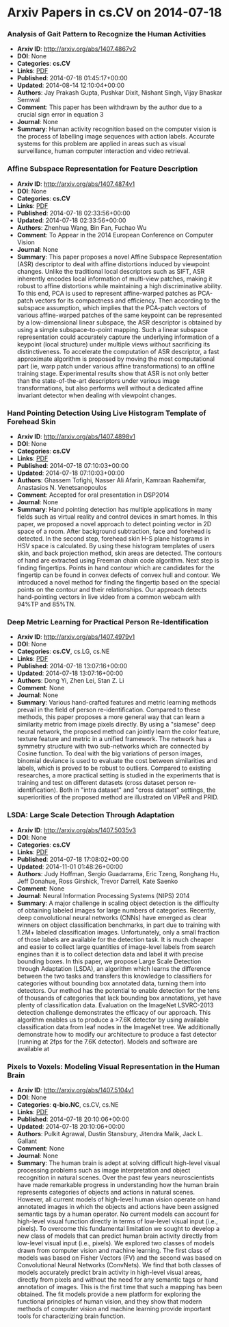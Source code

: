 # Arxiv Papers in cs.CV on 2014-07-18
### Analysis of Gait Pattern to Recognize the Human Activities
- **Arxiv ID**: http://arxiv.org/abs/1407.4867v2
- **DOI**: None
- **Categories**: **cs.CV**
- **Links**: [PDF](http://arxiv.org/pdf/1407.4867v2)
- **Published**: 2014-07-18 01:45:17+00:00
- **Updated**: 2014-08-14 12:10:04+00:00
- **Authors**: Jay Prakash Gupta, Pushkar Dixit, Nishant Singh, Vijay Bhaskar Semwal
- **Comment**: This paper has been withdrawn by the author due to a crucial sign
  error in equation 3
- **Journal**: None
- **Summary**: Human activity recognition based on the computer vision is the process of labelling image sequences with action labels. Accurate systems for this problem are applied in areas such as visual surveillance, human computer interaction and video retrieval.



### Affine Subspace Representation for Feature Description
- **Arxiv ID**: http://arxiv.org/abs/1407.4874v1
- **DOI**: None
- **Categories**: **cs.CV**
- **Links**: [PDF](http://arxiv.org/pdf/1407.4874v1)
- **Published**: 2014-07-18 02:33:56+00:00
- **Updated**: 2014-07-18 02:33:56+00:00
- **Authors**: Zhenhua Wang, Bin Fan, Fuchao Wu
- **Comment**: To Appear in the 2014 European Conference on Computer Vision
- **Journal**: None
- **Summary**: This paper proposes a novel Affine Subspace Representation (ASR) descriptor to deal with affine distortions induced by viewpoint changes. Unlike the traditional local descriptors such as SIFT, ASR inherently encodes local information of multi-view patches, making it robust to affine distortions while maintaining a high discriminative ability. To this end, PCA is used to represent affine-warped patches as PCA-patch vectors for its compactness and efficiency. Then according to the subspace assumption, which implies that the PCA-patch vectors of various affine-warped patches of the same keypoint can be represented by a low-dimensional linear subspace, the ASR descriptor is obtained by using a simple subspace-to-point mapping. Such a linear subspace representation could accurately capture the underlying information of a keypoint (local structure) under multiple views without sacrificing its distinctiveness. To accelerate the computation of ASR descriptor, a fast approximate algorithm is proposed by moving the most computational part (ie, warp patch under various affine transformations) to an offline training stage. Experimental results show that ASR is not only better than the state-of-the-art descriptors under various image transformations, but also performs well without a dedicated affine invariant detector when dealing with viewpoint changes.



### Hand Pointing Detection Using Live Histogram Template of Forehead Skin
- **Arxiv ID**: http://arxiv.org/abs/1407.4898v1
- **DOI**: None
- **Categories**: **cs.CV**
- **Links**: [PDF](http://arxiv.org/pdf/1407.4898v1)
- **Published**: 2014-07-18 07:10:03+00:00
- **Updated**: 2014-07-18 07:10:03+00:00
- **Authors**: Ghassem Tofighi, Nasser Ali Afarin, Kamraan Raahemifar, Anastasios N. Venetsanopoulos
- **Comment**: Accepted for oral presentation in DSP2014
- **Journal**: None
- **Summary**: Hand pointing detection has multiple applications in many fields such as virtual reality and control devices in smart homes. In this paper, we proposed a novel approach to detect pointing vector in 2D space of a room. After background subtraction, face and forehead is detected. In the second step, forehead skin H-S plane histograms in HSV space is calculated. By using these histogram templates of users skin, and back projection method, skin areas are detected. The contours of hand are extracted using Freeman chain code algorithm. Next step is finding fingertips. Points in hand contour which are candidates for the fingertip can be found in convex defects of convex hull and contour. We introduced a novel method for finding the fingertip based on the special points on the contour and their relationships. Our approach detects hand-pointing vectors in live video from a common webcam with 94%TP and 85%TN.



### Deep Metric Learning for Practical Person Re-Identification
- **Arxiv ID**: http://arxiv.org/abs/1407.4979v1
- **DOI**: None
- **Categories**: **cs.CV**, cs.LG, cs.NE
- **Links**: [PDF](http://arxiv.org/pdf/1407.4979v1)
- **Published**: 2014-07-18 13:07:16+00:00
- **Updated**: 2014-07-18 13:07:16+00:00
- **Authors**: Dong Yi, Zhen Lei, Stan Z. Li
- **Comment**: None
- **Journal**: None
- **Summary**: Various hand-crafted features and metric learning methods prevail in the field of person re-identification. Compared to these methods, this paper proposes a more general way that can learn a similarity metric from image pixels directly. By using a "siamese" deep neural network, the proposed method can jointly learn the color feature, texture feature and metric in a unified framework. The network has a symmetry structure with two sub-networks which are connected by Cosine function. To deal with the big variations of person images, binomial deviance is used to evaluate the cost between similarities and labels, which is proved to be robust to outliers.   Compared to existing researches, a more practical setting is studied in the experiments that is training and test on different datasets (cross dataset person re-identification). Both in "intra dataset" and "cross dataset" settings, the superiorities of the proposed method are illustrated on VIPeR and PRID.



### LSDA: Large Scale Detection Through Adaptation
- **Arxiv ID**: http://arxiv.org/abs/1407.5035v3
- **DOI**: None
- **Categories**: **cs.CV**
- **Links**: [PDF](http://arxiv.org/pdf/1407.5035v3)
- **Published**: 2014-07-18 17:08:02+00:00
- **Updated**: 2014-11-01 01:48:26+00:00
- **Authors**: Judy Hoffman, Sergio Guadarrama, Eric Tzeng, Ronghang Hu, Jeff Donahue, Ross Girshick, Trevor Darrell, Kate Saenko
- **Comment**: None
- **Journal**: Neural Information Processing Systems (NIPS) 2014
- **Summary**: A major challenge in scaling object detection is the difficulty of obtaining labeled images for large numbers of categories. Recently, deep convolutional neural networks (CNNs) have emerged as clear winners on object classification benchmarks, in part due to training with 1.2M+ labeled classification images. Unfortunately, only a small fraction of those labels are available for the detection task. It is much cheaper and easier to collect large quantities of image-level labels from search engines than it is to collect detection data and label it with precise bounding boxes. In this paper, we propose Large Scale Detection through Adaptation (LSDA), an algorithm which learns the difference between the two tasks and transfers this knowledge to classifiers for categories without bounding box annotated data, turning them into detectors. Our method has the potential to enable detection for the tens of thousands of categories that lack bounding box annotations, yet have plenty of classification data. Evaluation on the ImageNet LSVRC-2013 detection challenge demonstrates the efficacy of our approach. This algorithm enables us to produce a >7.6K detector by using available classification data from leaf nodes in the ImageNet tree. We additionally demonstrate how to modify our architecture to produce a fast detector (running at 2fps for the 7.6K detector). Models and software are available at



### Pixels to Voxels: Modeling Visual Representation in the Human Brain
- **Arxiv ID**: http://arxiv.org/abs/1407.5104v1
- **DOI**: None
- **Categories**: **q-bio.NC**, cs.CV, cs.NE
- **Links**: [PDF](http://arxiv.org/pdf/1407.5104v1)
- **Published**: 2014-07-18 20:10:06+00:00
- **Updated**: 2014-07-18 20:10:06+00:00
- **Authors**: Pulkit Agrawal, Dustin Stansbury, Jitendra Malik, Jack L. Gallant
- **Comment**: None
- **Journal**: None
- **Summary**: The human brain is adept at solving difficult high-level visual processing problems such as image interpretation and object recognition in natural scenes. Over the past few years neuroscientists have made remarkable progress in understanding how the human brain represents categories of objects and actions in natural scenes. However, all current models of high-level human vision operate on hand annotated images in which the objects and actions have been assigned semantic tags by a human operator. No current models can account for high-level visual function directly in terms of low-level visual input (i.e., pixels). To overcome this fundamental limitation we sought to develop a new class of models that can predict human brain activity directly from low-level visual input (i.e., pixels). We explored two classes of models drawn from computer vision and machine learning. The first class of models was based on Fisher Vectors (FV) and the second was based on Convolutional Neural Networks (ConvNets). We find that both classes of models accurately predict brain activity in high-level visual areas, directly from pixels and without the need for any semantic tags or hand annotation of images. This is the first time that such a mapping has been obtained. The fit models provide a new platform for exploring the functional principles of human vision, and they show that modern methods of computer vision and machine learning provide important tools for characterizing brain function.



